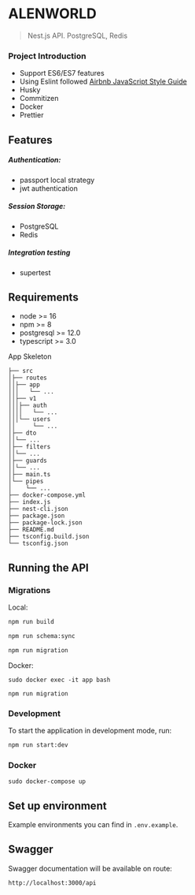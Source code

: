 # ALENWORLD

> Nest.js API. PostgreSQL, Redis

### Project Introduction
- Support ES6/ES7 features
- Using Eslint followed [Airbnb JavaScript Style Guide](https://github.com/airbnb/javascript)
- Husky
- Commitizen
- Docker
- Prettier

## Features
##### Authentication:
- passport local strategy
- jwt authentication
##### Session Storage:
- PostgreSQL
- Redis
##### Integration testing
- supertest

## Requirements

- node >= 16
- npm >= 8
- postgresql >= 12.0
- typescript >= 3.0

App Skeleton

```
├── src
│├── routes
││├── app
│││   └── ...
││├── v1
│││├── auth
││││   └── ...
│││└── users
││     └── ...
│├── dto
││└── ...
│├── filters
││└── ...
│├── guards
││└── ...
│├── main.ts
│└── pipes
│    └── ...
├── docker-compose.yml
├── index.js
├── nest-cli.json
├── package.json
├── package-lock.json
├── README.md
├── tsconfig.build.json
└── tsconfig.json

```

## Running the API

### Migrations

Local:
```bash
npm run build

npm run schema:sync

npm run migration
```

Docker:
```
sudo docker exec -it app bash

npm run migration
```

### Development
To start the application in development mode, run:

```bash
npm run start:dev
```

### Docker

``` 
sudo docker-compose up 
```
  
## Set up environment
Example environments you can find in `.env.example`.
        
## Swagger
Swagger documentation will be available on route:
```bash
http://localhost:3000/api
```
